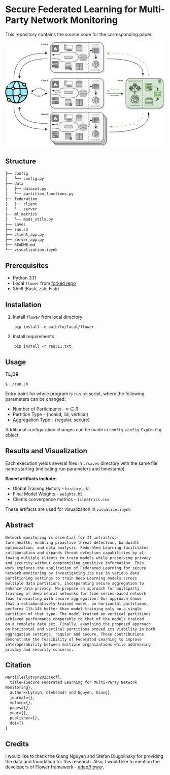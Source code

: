 # Secure Federated Learning for Multi-Party Network Monitoring
This repository contains the source code for the corresponding paper.

![federated architecture](./.misc/federated_architecture_network.png)

## Structure
```
├── config
│   └── config.py
├── data
│   ├── dataset.py
│   └── partition_functions.py
├── federation
│   ├── client
│   └── server
├── ml_metrics
│   └── mods_utils.py
├── saves
├── run.sh
├── client_app.py
├── server_app.py
├── README.md
└── visualization.ipynb
```


## Prerequisites
- Python 3.11
- Local `flower` from [forked repo](https://github.com/letv3/flower)
- Shell (Bash, zsh, Fish)

## Installation
1. Install `flower` from local directory 
```
    pip install -e path/to/local/flower
```
2. Install requirements
```
    pip install -r req311.txt
```

## Usage
__TL;DR__
```
$ ./run.sh
```

Entry point for whole program is `run.sh` script, where the following parameters can be changed:
- Number of Participants   - $n \in R$
- Partition Type           - {noniid, iid, vertical}
- Aggregation Type         - {regular, secure}

Additional configuration changes can be made in `config.config.ExpConfig` object.

## Results and Visualization
Each execution yields several files in `./saves` directory with the same file name starting (indicating run parameters and timestamp).

__Saved artifacts include__:
- Global Training History - `history.pkl`
- Final Model Weights - `weights.h5`
- Clients convergence metrics - `lclmetrics.csv`

These artifacts are used for visualizaiton in `visualize.ipynb`




## Abstract
```
Network monitoring is essential for IT infrastruc-
ture health, enabling proactive threat detection, bandwidth
optimization, and data analysis. Federated Learning facilitates
collaboration and expands threat detection capabilities by al-
lowing multiple clients to train models while preserving privacy
and security without compromising sensitive information. This
work explores the application of Federated Learning for secure
network monitoring by investigating its use in various data
partitioning settings to train Deep Learning models across
multiple data partitions, incorporating secure aggregation to
enhance data privacy. We propose an approach for multiparty
training of deep neural networks for time series-based network
load forecasting with secure aggregation. Our approach shows
that a collaboratively trained model, on horizontal partitions,
performs 11%-14% better than model training only on a single
partition of that type. The model trained on vertical partitions
achieved performance comparable to that of the models trained
on a complete data set. Finally, examining the proposed approach
on horizontal and vertical partitions proved its viability in both
aggregation settings, regular and secure. These contributions
demonstrate the feasibility of Federated Learning to improve
interoperability between multiple organizations while addressing
privacy and security concerns.
```

## Citation

```
@article{lytvyn2023secfl,
  title={Secure Federated Learning for Multi-Party Network Monitoring},
  author={Lytvyn, Oleksandr and Nguyen, Giang},
  journal={},
  volume={},
  pages={},
  year={},
  publisher={},
  doi={}
}
```

## Credits
I would like to thank the Giang Nguyen and Stefan Dlugolinsky for providing the data and foundation for this research.
Also, I would like to mention the developers of Flower framework - [adap/flower](https://github.com/adap/flower).
